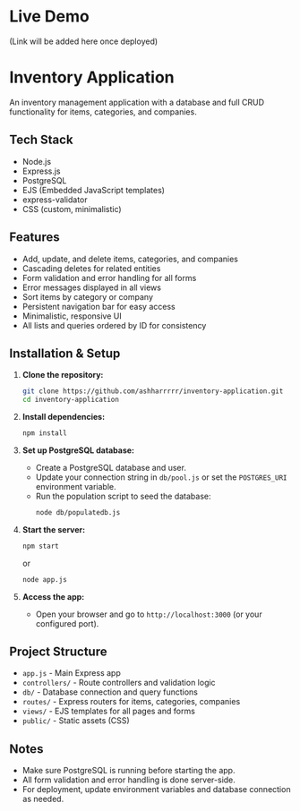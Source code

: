
# Live Demo

(Link will be added here once deployed)

# Inventory Application

An inventory management application with a database and full CRUD functionality for items, categories, and companies.

## Tech Stack

- Node.js
- Express.js
- PostgreSQL
- EJS (Embedded JavaScript templates)
- express-validator
- CSS (custom, minimalistic)

## Features

- Add, update, and delete items, categories, and companies
- Cascading deletes for related entities
- Form validation and error handling for all forms
- Error messages displayed in all views
- Sort items by category or company
- Persistent navigation bar for easy access
- Minimalistic, responsive UI
- All lists and queries ordered by ID for consistency

## Installation & Setup

1. **Clone the repository:**
	```bash
	git clone https://github.com/ashharrrrr/inventory-application.git
	cd inventory-application
	```

2. **Install dependencies:**
	```bash
	npm install
	```

3. **Set up PostgreSQL database:**
	- Create a PostgreSQL database and user.
	- Update your connection string in `db/pool.js` or set the `POSTGRES_URI` environment variable.
	- Run the population script to seed the database:
	  ```bash
	  node db/populatedb.js
	  ```

4. **Start the server:**
	```bash
	npm start
	```
	or
	```bash
	node app.js
	```

5. **Access the app:**
	- Open your browser and go to `http://localhost:3000` (or your configured port).

## Project Structure

- `app.js` - Main Express app
- `controllers/` - Route controllers and validation logic
- `db/` - Database connection and query functions
- `routes/` - Express routers for items, categories, companies
- `views/` - EJS templates for all pages and forms
- `public/` - Static assets (CSS)

## Notes

- Make sure PostgreSQL is running before starting the app.
- All form validation and error handling is done server-side.
- For deployment, update environment variables and database connection as needed.
